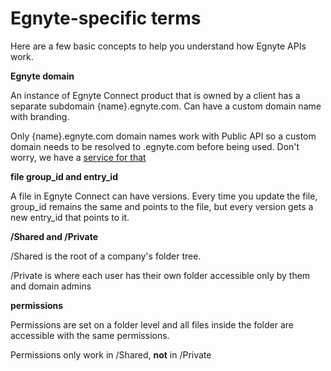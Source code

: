 # Egnyte-specific terms

Here are a few basic concepts to help you understand how Egnyte APIs work.


**Egnyte domain**

An instance of Egnyte Connect product that is owned by a client has a separate subdomain {name}.egnyte.com. Can have a custom domain name with branding.

Only {name}.egnyte.com domain names work with Public API so a custom domain needs to be resolved to .egnyte.com before being used. Don't worry, we have a [service for that](auth.md)

**file group_id and entry_id**

A file in Egnyte Connect can have versions. Every time you update the file, group_id remains the same and points to the file, but every version gets a new entry_id that points to it.

**/Shared and /Private**

/Shared is the root of a company's folder tree.

/Private is where each user has their own folder accessible only by them and domain admins

**permissions**

Permissions are set on a folder level and all files inside the folder are accessible with the same permissions.

Permissions only work in /Shared, **not** in /Private
